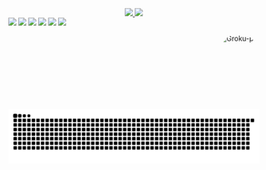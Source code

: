 

<div align="center">
  <a href="https://diegoabre.com">
  <img height="180em" src="https://github-readme-stats.vercel.app/api?username=diegoabreu&show_icons=true&theme=dark&include_all_commits=true&count_private=true"/>
  <img height="180em" src="https://github-readme-stats.vercel.app/api/top-langs/?username=diegoabreu&layout=compact&langs_count=7&theme=dark"/>
</div>


<!-- Badges
<div style="display: inline_block"><br>
  <img align="center" alt="diegoabreu-Python" height="30" width="40" src="https://cdn.jsdelivr.net/gh/devicons/devicon/icons/python/python-original.svg">
  <img align="center" alt="diegoabreu-HTML" height="30" width="40" src="https://cdn.jsdelivr.net/gh/devicons/devicon/icons/html5/html5-original.svg">
  <img align="center" alt="diegoabreu-CSS" height="30" width="40" src="https://cdn.jsdelivr.net/gh/devicons/devicon/icons/css3/css3-original.svg">
  <img align="center" alt="diegoabreu-Js" height="30" width="40" src="https://cdn.jsdelivr.net/gh/devicons/devicon/icons/javascript/javascript-original.svg">
  <img align="center" alt="diegoabreu-Js" height="30" width="40" src="https://cdn.jsdelivr.net/gh/devicons/devicon/icons/r/r-original.svg"> 
</div>
-->

<div> 
  <a href = "#" target="_blank"><img src="https://img.shields.io/badge/YouTube-FF0000?style=for-the-badge&logo=youtube&logoColor=white" target="_blank"></a>
  <a href = "#" target="_blank"><img src="https://img.shields.io/badge/-Instagram-%23E4405F?style=for-the-badge&logo=instagram&logoColor=white" target="_blank"></a>
 	<a href = "#" target="_blank"><img src="https://img.shields.io/badge/Twitch-9146FF?style=for-the-badge&logo=twitch&logoColor=white" target="_blank"></a>
  <a href = "#" target="_blank"><img src="https://img.shields.io/badge/Discord-7289DA?style=for-the-badge&logo=discord&logoColor=white" target="_blank"></a> 
  <a href = "#"><img src="https://img.shields.io/badge/-Gmail-%23333?style=for-the-badge&logo=gmail&logoColor=white" target="_blank"></a>
  <a href = "#" target="_blank"><img src="https://img.shields.io/badge/-LinkedIn-%230077B5?style=for-the-badge&logo=linkedin&logoColor=white" target="_blank"></a> 
</div>
<div>
 <img align="right" alt="Groku-pic" height="150" style="border-radius:50px;" src="https://i.pinimg.com/originals/12/53/2e/12532eb9a8e141ad8ac17573ee80511a.gif?width=676&height=676">
  
  ![Snake animation](https://github.com/diegoabreu/diegoabreu/blob/output/github-contribution-grid-snake.svg)
</div>


<!-- # Template Github
- 👋 Hi, I’m @DiegoAbreu
- 👀 I’m interested in ...
- 🌱 I’m currently learning ...
- 💞️ I’m looking to collaborate on ...
- 📫 How to reach me ...
-->
<!---
DiegoAbreu/DiegoAbreu is a ✨ special ✨ repository because its `README.md` (this file) appears on your GitHub profile.
You can click the Preview link to take a look at your changes.
--->
